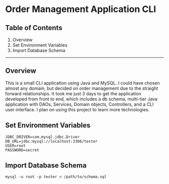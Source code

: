 Order Management Application CLI
===

Table of Contents
---
1. Overview
2. Set Environment Variables
3. Import Database Schema

---

Overview
---
<p>This is a small CLI application using Java and MySQL. I could have chosen almost any domain, but decided on order management due to the straight forward relationships. It took me just 3 days to get the application developed from front to end, which includes a db schema, multi-tier Java application with DAOs, Services, Domain objects, Controllers, and a CLI user interface. I plan on using this project to learn more technologies.</p>

Set Environment Variables
---
```
JDBC_DRIVER=com.mysql.jdbc.Driver
DB_URL=jdbc:mysql://localhost:3306/tester
USER=root
PASSWORD=secret
```

Import Database Schema
---
```
mysql -u root -p tester < /path/to/schema.sql
```